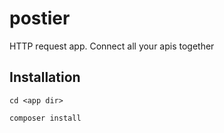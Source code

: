 # postier
HTTP request app. Connect all your apis together

## Installation
`cd <app dir>`

`composer install`
